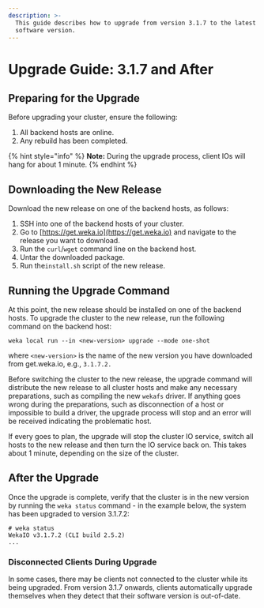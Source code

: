 ```yaml
---
description: >-
  This guide describes how to upgrade from version 3.1.7 to the latest WekaIO
  software version.
---
```


# Upgrade Guide: 3.1.7 and After

## Preparing for the Upgrade

Before upgrading your cluster, ensure the following:

1. All backend hosts are online.
2. Any rebuild has been completed.

{% hint style="info" %}
**Note:** During the upgrade process, client IOs will hang for about 1 minute.
{% endhint %}

## Downloading the New Release

Download the new release on one of the backend hosts, as follows:

1. SSH into one of the backend hosts of your cluster.
2. Go to [https://get.weka.io](https://get.weka.io) and navigate to the release you want to download.
3. Run the `curl`/`wget` command line on the backend host.
4. Untar the downloaded package.
5. Run the`install.sh` script of the new release.

## Running the Upgrade Command

At this point, the new release should be installed on one of the backend hosts. To upgrade the cluster to the new release, run the following command on the backend host:

```text
weka local run --in <new-version> upgrade --mode one-shot
```

where `<new-version>` is the name of the new version you have downloaded from get.weka.io, e.g., `3.1.7.2.`

Before switching the cluster to the new release, the upgrade command will distribute the new release to all cluster hosts and make any necessary preparations, such as compiling the new `wekafs` driver. If anything goes wrong during the preparations, such as disconnection of a host or impossible to build a driver, the upgrade process will stop and an error will be received indicating the problematic host.

If every goes to plan, the upgrade will stop the cluster IO service, switch all hosts to the new release and then turn the IO service back on. This takes about 1 minute, depending on the size of the cluster.

## After the Upgrade

Once the upgrade is complete, verify that the cluster is in the new version by running the `weka status` command - in the example below, the system has been upgraded to version 3.1.7.2: 

```text
# weka status 
WekaIO v3.1.7.2 (CLI build 2.5.2)
...
```

### Disconnected Clients During Upgrade

In some cases, there may be clients not connected to the cluster while its being upgraded. From version 3.1.7 onwards, clients automatically upgrade themselves when they detect that their software version is out-of-date.

